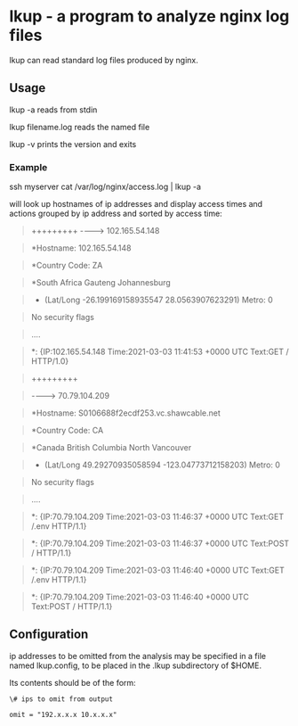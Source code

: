 # lkup - a program to analyze nginx log files

lkup can read standard log files produced by nginx.

## Usage

lkup -a reads from stdin

lkup filename.log reads the named file

lkup -v prints the version and exits

### Example

ssh myserver cat /var/log/nginx/access.log | lkup -a

will look up hostnames of ip addresses and display access times and actions grouped by ip address
and sorted by access time:

>+++++++++
>---->  102.165.54.148

>*Hostname: 102.165.54.148

>*Country Code: ZA

> *South Africa Gauteng Johannesburg

> * (Lat/Long -26.199169158935547 28.0563907623291) Metro: 0

>No security flags

>

>....

>*: {IP:102.165.54.148 Time:2021-03-03 11:41:53 +0000 UTC Text:GET / HTTP/1.0}

>

>+++++++++

>---->  70.79.104.209

>*Hostname: S0106688f2ecdf253.vc.shawcable.net

>*Country Code: CA

>*Canada British Columbia North Vancouver

>* (Lat/Long 49.29270935058594 -123.04773712158203) Metro: 0

>No security flags

>....

>*: {IP:70.79.104.209 Time:2021-03-03 11:46:37 +0000 UTC Text:GET /.env HTTP/1.1}

>*: {IP:70.79.104.209 Time:2021-03-03 11:46:37 +0000 UTC Text:POST / HTTP/1.1}

>*: {IP:70.79.104.209 Time:2021-03-03 11:46:40 +0000 UTC Text:GET /.env HTTP/1.1}

>*: {IP:70.79.104.209 Time:2021-03-03 11:46:40 +0000 UTC Text:POST / HTTP/1.1}

## Configuration

ip addresses to be omitted from the analysis may be specified in a file named lkup.config,
to be placed in the .lkup subdirectory of $HOME.

Its contents should be of the form:

    \# ips to omit from output

    omit = "192.x.x.x 10.x.x.x"
